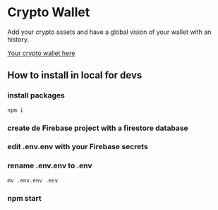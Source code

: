 # Crypto Wallet

Add your crypto assets and have a global vision of your wallet with an history.

[Your crypto wallet here](https://crypto-wallet.netlify.app)

## How to install in local for devs

### install packages

`npm i`

### create de Firebase project with a firestore database

### edit .env.env with your Firebase secrets

### rename .env.env to .env

`mv .env.env .env`

### npm start
